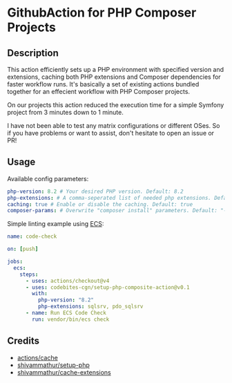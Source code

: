 # GithubAction for PHP Composer Projects

## Description

This action efficiently sets up a PHP environment with specified version and extensions, caching both PHP extensions and Composer dependencies for faster workflow runs. It's basically a set of existing actions bundled together for an effecient workflow with PHP Composer projects.

On our projects this action reduced the execution time for a simple Symfony project from 3 minutes down to 1 minute.

I have not been able to test any matrix configurations or different OSes. So if you have problems or want to assist, don't hesitate to open an issue or PR!

## Usage

Available config parameters:

```YAML
php-version: 8.2 # Your desired PHP version. Default: 8.2
php-extensions: # A comma-seperated list of needed php extensions. Default: <empty>
caching: true # Enable or disable the caching. Default: true
composer-params: # Overwrite "composer install" parameters. Default: "-q --no-ansi --no-progress --prefer-dist --no-interaction"
```

Simple linting example using [ECS](https://github.com/easy-coding-standard/easy-coding-standard):

```YAML
name: code-check

on: [push]

jobs:
  ecs:
    steps:
      - uses: actions/checkout@v4
      - uses: codebites-cgn/setup-php-composite-action@v0.1
        with:
          php-version: "8.2"
          php-extensions: sqlsrv, pdo_sqlsrv
      - name: Run ECS Code Check
        run: vendor/bin/ecs check
```

## Credits

- [actions/cache](https://github.com/actions/cache)
- [shivammathur/setup-php](https://github.com/shivammathur/setup-php)
- [shivammathur/cache-extensions](https://github.com/shivammathur/cache-extensions)
